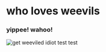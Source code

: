 # who loves weevils
### yippee! wahoo!
![get weeviled idiot](https://upload.wikimedia.org/wikipedia/commons/a/a9/Cute_Weevil_%2824198558940%29.jpg)
test test